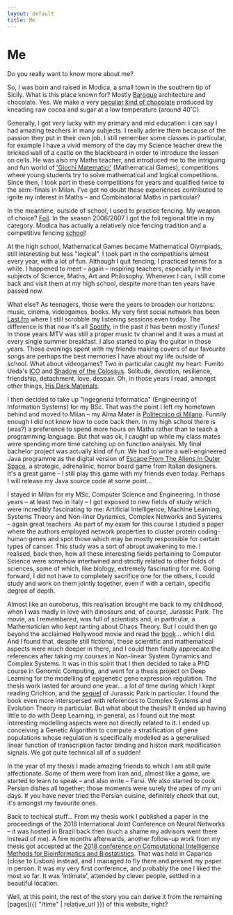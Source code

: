 ```yaml
---
layout: default
title: Me
---
```

# Me

Do you really want to know more about me?

So, I was born and raised in Modica, a small town in the southern tip of Sicily. What is this place known for? Mostly [Baroque](https://en.wikipedia.org/wiki/Baroque) architecture and chocolate. Yes. We make a very [peculiar kind of chocolate](https://en.wikipedia.org/wiki/Cioccolato_di_Modica) produced by kneading raw cocoa and sugar at a low temperature (around 40˚C).

Generally, I got very lucky with my primary and mid education: I can say I had amazing teachers in many subjects. I really admire them because of the passion they put in their own job. I still remember some classes in particular, for example I have a vivid memory of the day my Science teacher drew the bricked wall of a castle on the blackboard in order to introduce the lesson on cells. He was also my Maths teacher, and introduced me to the intriguing and fun world of ['Giochi Matematici'](https://giochimatematici.unibocconi.it/) (Mathematical Games), competitions where young students try to solve mathematical and logical competitions. Since then, I took part in these competitions for years and qualified twice to the semi-finals in Milan. I've got no doubt these experiences contributed to ignite my interest in Maths – and Combinatorial Maths in particular?

In the meantime, outside of school, I used to practice fencing. My weapon of choice? [Foil](https://en.wikipedia.org/wiki/Foil_(fencing)). In the season 2006/2007 I got the foil regional title in my category. Modica has actually a relatively nice fencing tradition and a competitive fencing [school](https://www.schermamodica.it/)!

At the high school, Mathematical Games became Mathematical Olympiads, still interesting but less "logical". I took part in the competitions almost every year, with a lot of fun. Although I quit fencing, I practiced tennis for a while. I happened to meet – again – inspiring teachers, especially in the subjects of Science, Maths, Art and Philosophy. Whenever I can, I still come back and visit them at my high school, despite more than ten years have passed now.

What else? As teenagers, those were the years to broaden our horizons: music, cinema, videogames, books. My very first social network has been [Last.fm](https://www.last.fm/user/madufo) where I still scrobble my listening sessions even today. The difference is that now it's all [Spotify](https://open.spotify.com/user/noired), in the past it has been mostly iTunes! In those years MTV was still a proper music tv channel and it was a must at every single summer breakfast. I also started to play the guitar in those years. Those evenings spent with my friends making covers of our favourite songs are perhaps the best memories I have about my life outside of school. What about videogames? Two in particular caught my heart: Fumito Ueda's [ICO](https://en.wikipedia.org/wiki/Ico) and [Shadow of the Colossus](https://en.wikipedia.org/wiki/Shadow_of_the_Colossus). Solitude, devotion, resilience, friendship, detachment, love, despair. Oh, in those years I read, amongst other things, [His Dark Materials](https://en.wikipedia.org/wiki/His_Dark_Materials).

I then decided to take up "Ingegneria Informatica" (Engineering of Information Systems) for my BSc. That was the point I left my hometown behind and moved to Milan – my Alma Mater is [Politecnico di Milano](https://www.polimi.it/). Funnily enough I did not know how to code back then. In my high school there is (was?) a preference to spend more hours on Maths rather than to teach a programming language. But that was ok, I caught up while my class mates were spending more time catching up on function analysis. My final bachelor project was actually kind of fun: We had to write a well-engineered Java programme as the digital version of [Escape From The Aliens In Outer Space](https://www.eftaios.com/), a strategic, adrenalinic, horror board game from Italian designers. It's a great game – I still play this game with my friends even today. Perhaps I will release my Java source code at some point… 

I stayed in Milan for my MSc, Computer Science and Engineering. In those years – at least two in Italy – I got exposed to new fields of study which were incredibly fascinating to me: Artificial Intelligence, Machine Learning, Systems Theory and Non-liner Dynamics, Complex Networks and Systems – again great teachers. As part of my exam for this course I studied a paper where the authors employed network properties to cluster protein coding-human genes and spot those which may be mostly responsible for certain types of cancer. This study was a sort of abrupt awakening to me. I realised, back then, how all these interesting fields pertaining to Computer Science were somehow intertwined and strictly related to other fields of sciences, some of which, like biology, extremely fascinating for me. Going forward, I did not have to completely sacrifice one for the others, I could study and work on them jointly together, even if with a certain, specific degree of depth.

Almost like an ouroborus, this realisation brought me back to my childhood, when I was madly in love with dinosaurs and, of course, Jurassic Park. The movie, as I remembered, was full of scientists and, in particular, a Mathematician who kept ranting about Chaos Theory. But I could then go beyond the acclaimed Hollywood movie and read the [book](https://en.wikipedia.org/wiki/Jurassic_Park_(novel))…  which I did. And I found that, despite still fictional, these scientific and mathematical aspects were much deeper in there, and I could then finally appreciate the references after taking my courses in Non-linear System Dynamics and Complex Systems. It was in this spirit that I then decided to take a PhD course in Genomic Computing, and went for a thesis project on Deep Learning for the modelling of epigenetic gene expression regulation. The thesis work lasted for around one year… a lot of time during which I kept reading Crichton, and the [sequel](https://en.wikipedia.org/wiki/The_Lost_World_(Crichton_novel)) of Jurassic Park in particular. I found the book even more interspersed with references to Complex Systems and Evolution Theory in particular. But what about the thesis? It ended up having little to do with Deep Learning, in general, as I found out the most interesting modelling aspects were not directly related to it. I ended up conceiving a Genetic Algorithm to compute a stratification of gene populations whose regulation is specifically modelled as a generalised linear function of transcription factor binding and histon mark modification signals. We got quite technical all of a sudden!

In the year of my thesis I made amazing friends to which I am still quite affectionate. Some of them were from Iran and, almost like a game, we started to learn to speak – and also write – Farsi. We also started to cook Persian dishes all together; those moments were surely the apex of my uni days. If you have never tried the Persian cuisine, definitely check that out, it's amongst my favourite ones.

Back to techical stuff… From my thesis work I published a paper in the proceedings of the 2018 International Joint Conference on Neural Networks – it was hosted in Brazil back then (such a shame my advisors went there instead of me). A few months afterwards, another follow-up work from my thesis got accepted at the [2018 conference on Computational Intelligence Methods for Bioinformatics and Biostatistics](https://eventos.fct.unl.pt/cibb2018/). That was held in Caparica (close to Lisbon) instead, and I managed to fly there and present my paper in person. It was my very first conference, and probably the one I liked the most so far. It was 'intimate', attended by clever people, settled in a beautiful location.

Well, at this point, the rest of the story you can derive it from the remaining [pages]({{ "/time" | relative_url }}) of this website, right?